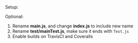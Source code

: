 Setup:


Optional:

1. Rename **main.js**, and change **index.js** to include new name
2. Rename **test/mainTest.js**, make sure it ends with `Test.js`
3. Enable builds on TravisCI and Coveralls
